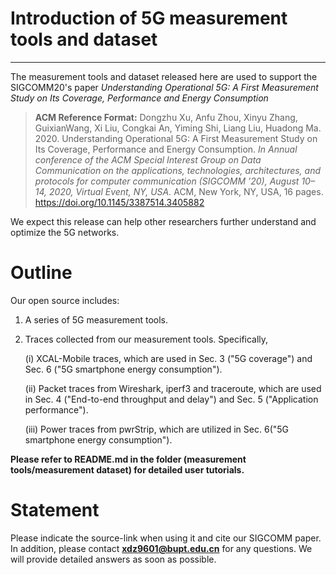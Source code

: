 # Introduction of 5G measurement tools and dataset
----------
The measurement tools and dataset released here are used to support the SIGCOMM20's paper *Understanding Operational 5G: A First Measurement Study on Its Coverage, Performance and Energy Consumption*

> **ACM Reference Format:**
Dongzhu Xu, Anfu Zhou, Xinyu Zhang, GuixianWang, Xi Liu, Congkai An, Yiming Shi, Liang Liu, Huadong Ma. 2020. Understanding Operational 5G: A First Measurement Study on Its Coverage, Performance and Energy Consumption. *In Annual conference of the ACM Special Interest Group on Data Communication on the applications, technologies, architectures, and protocols for computer communication (SIGCOMM ’20), August 10–14, 2020, Virtual Event, NY, USA.* ACM, New York, NY, USA, 16 pages. https://doi.org/10.1145/3387514.3405882

We expect this release can help other researchers further understand and optimize the 5G networks. 

# Outline
Our open source includes: 

1. A series of 5G measurement tools. 
2. Traces collected from our measurement tools. Specifically,

	(i) XCAL-Mobile traces, which are used in Sec. 3 ("5G coverage") and Sec. 6 ("5G smartphone energy consumption"). 
	
	(ii) Packet traces from Wireshark, iperf3 and traceroute, which are used in Sec. 4 ("End-to-end throughput and delay") and Sec. 5 ("Application performance").
	
	(iii) Power traces from pwrStrip, which are utilized in Sec. 6("5G smartphone energy consumption").

**Please refer to README.md in the folder (measurement tools/measurement dataset) for detailed user tutorials.**

# Statement
Please indicate the source-link when using it and cite our SIGCOMM paper.
In addition, please contact 
**xdz9601@bupt.edu.cn** for any questions. We will provide detailed answers as soon as possible.
